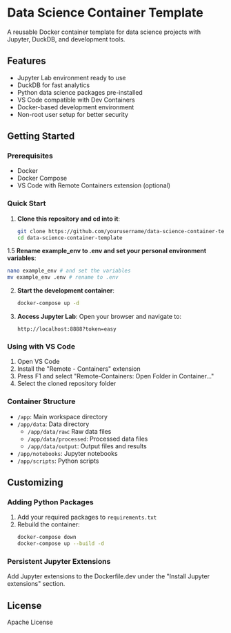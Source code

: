 # Data Science Container Template

A reusable Docker container template for data science projects with Jupyter, DuckDB, and development tools.

## Features

- Jupyter Lab environment ready to use
- DuckDB for fast analytics
- Python data science packages pre-installed
- VS Code compatible with Dev Containers
- Docker-based development environment
- Non-root user setup for better security

## Getting Started

### Prerequisites

- Docker
- Docker Compose
- VS Code with Remote Containers extension (optional)

### Quick Start


1. **Clone this repository and cd into it**:
   ```bash
   git clone https://github.com/yourusername/data-science-container-template.git
   cd data-science-container-template
   ```

1.5 **Rename example_env to .env and set your personal environment variables**:
   ```bash
   nano example_env # and set the variables
   mv example_env .env # rename to .env
   ```

2. **Start the development container**:
   ```bash
   docker-compose up -d
   ```

3. **Access Jupyter Lab**:
   Open your browser and navigate to:
   ```
   http://localhost:8888?token=easy
   ```

### Using with VS Code

1. Open VS Code
2. Install the "Remote - Containers" extension
3. Press F1 and select "Remote-Containers: Open Folder in Container..."
4. Select the cloned repository folder

### Container Structure

- `/app`: Main workspace directory
- `/app/data`: Data directory
  - `/app/data/raw`: Raw data files
  - `/app/data/processed`: Processed data files
  - `/app/data/output`: Output files and results
- `/app/notebooks`: Jupyter notebooks
- `/app/scripts`: Python scripts

## Customizing

### Adding Python Packages

1. Add your required packages to `requirements.txt`
2. Rebuild the container:
   ```bash
   docker-compose down
   docker-compose up --build -d
   ```

### Persistent Jupyter Extensions

Add Jupyter extensions to the Dockerfile.dev under the "Install Jupyter extensions" section.

## License

Apache License  